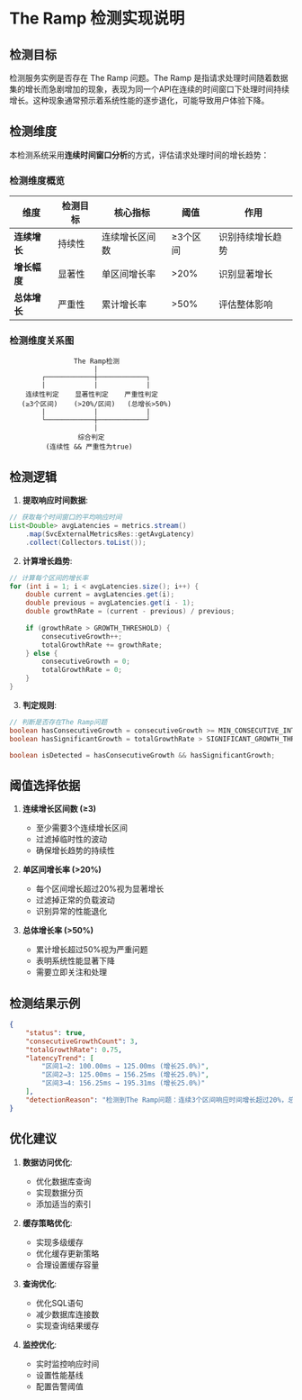 # The Ramp 检测实现说明

## 检测目标

检测服务实例是否存在 The Ramp 问题。The Ramp 是指请求处理时间随着数据集的增长而急剧增加的现象，表现为同一个API在连续的时间窗口下处理时间持续增长。这种现象通常预示着系统性能的逐步退化，可能导致用户体验下降。

## 检测维度

本检测系统采用**连续时间窗口分析**的方式，评估请求处理时间的增长趋势：

### 检测维度概览

| 维度 | 检测目标 | 核心指标 | 阈值 | 作用 |
|------|----------|----------|------|------|
| **连续增长** | 持续性 | 连续增长区间数 | ≥3个区间 | 识别持续增长趋势 |
| **增长幅度** | 显著性 | 单区间增长率 | >20% | 识别显著增长 |
| **总体增长** | 严重性 | 累计增长率 | >50% | 评估整体影响 |

### 检测维度关系图

```
                The Ramp检测
                     |
        ┌────────────┼────────────┐
        |            |            |
    连续性判定    显著性判定    严重性判定
   (≥3个区间)    (>20%/区间)   (总增长>50%)
        |            |            |
        └────────────┼────────────┘
                     |
                 综合判定
         (连续性 && 严重性为true)
```

## 检测逻辑

1. **提取响应时间数据**:
```java
// 获取每个时间窗口的平均响应时间
List<Double> avgLatencies = metrics.stream()
    .map(SvcExternalMetricsRes::getAvgLatency)
    .collect(Collectors.toList());
```

2. **计算增长趋势**:
```java
// 计算每个区间的增长率
for (int i = 1; i < avgLatencies.size(); i++) {
    double current = avgLatencies.get(i);
    double previous = avgLatencies.get(i - 1);
    double growthRate = (current - previous) / previous;
    
    if (growthRate > GROWTH_THRESHOLD) {
        consecutiveGrowth++;
        totalGrowthRate += growthRate;
    } else {
        consecutiveGrowth = 0;
        totalGrowthRate = 0;
    }
}
```

3. **判定规则**:
```java
// 判断是否存在The Ramp问题
boolean hasConsecutiveGrowth = consecutiveGrowth >= MIN_CONSECUTIVE_INTERVALS - 1;
boolean hasSignificantGrowth = totalGrowthRate > SIGNIFICANT_GROWTH_THRESHOLD;

boolean isDetected = hasConsecutiveGrowth && hasSignificantGrowth;
```

## 阈值选择依据

1. **连续增长区间数 (≥3)**
   - 至少需要3个连续增长区间
   - 过滤掉临时性的波动
   - 确保增长趋势的持续性

2. **单区间增长率 (>20%)**
   - 每个区间增长超过20%视为显著增长
   - 过滤掉正常的负载波动
   - 识别异常的性能退化

3. **总体增长率 (>50%)**
   - 累计增长超过50%视为严重问题
   - 表明系统性能显著下降
   - 需要立即关注和处理

## 检测结果示例

```json
{
    "status": true,
    "consecutiveGrowthCount": 3,
    "totalGrowthRate": 0.75,
    "latencyTrend": [
        "区间1→2: 100.00ms → 125.00ms (增长25.0%)",
        "区间2→3: 125.00ms → 156.25ms (增长25.0%)",
        "区间3→4: 156.25ms → 195.31ms (增长25.0%)"
    ],
    "detectionReason": "检测到The Ramp问题：连续3个区间响应时间增长超过20%，总增长率75.0%"
}
```

## 优化建议

1. **数据访问优化**:
   - 优化数据库查询
   - 实现数据分页
   - 添加适当的索引

2. **缓存策略优化**:
   - 实现多级缓存
   - 优化缓存更新策略
   - 合理设置缓存容量

3. **查询优化**:
   - 优化SQL语句
   - 减少数据库连接数
   - 实现查询结果缓存

4. **监控优化**:
   - 实时监控响应时间
   - 设置性能基线
   - 配置告警阈值 
